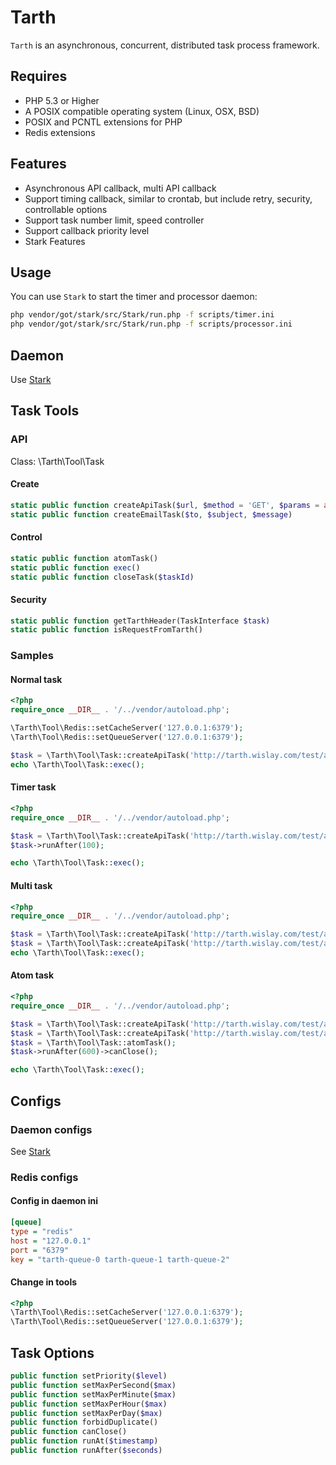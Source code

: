 Tarth
==========

`Tarth` is an asynchronous, concurrent, distributed task process framework. 

Requires
--------

* PHP 5.3 or Higher
* A POSIX compatible operating system (Linux, OSX, BSD)
* POSIX and PCNTL extensions for PHP
* Redis extensions 

Features
--------

* Asynchronous API callback, multi API callback
* Support timing callback, similar to crontab, but include retry, security, controllable options
* Support task number limit, speed controller
* Support callback priority level
* Stark Features

Usage
--------

You can use `Stark` to start the timer and processor daemon:
```bash
php vendor/got/stark/src/Stark/run.php -f scripts/timer.ini
php vendor/got/stark/src/Stark/run.php -f scripts/processor.ini
```

Daemon
--------
Use [Stark](https://github.com/pythias/Stark)

Task Tools
--------

### API
Class: \Tarth\Tool\Task
#### Create
```php
static public function createApiTask($url, $method = 'GET', $params = array())
static public function createEmailTask($to, $subject, $message)
```
#### Control
```php
static public function atomTask()
static public function exec()
static public function closeTask($taskId)
```
#### Security
```php
static public function getTarthHeader(TaskInterface $task)
static public function isRequestFromTarth()
```
### Samples
#### Normal task
```php
<?php
require_once __DIR__ . '/../vendor/autoload.php';

\Tarth\Tool\Redis::setCacheServer('127.0.0.1:6379');
\Tarth\Tool\Redis::setQueueServer('127.0.0.1:6379');

$task = \Tarth\Tool\Task::createApiTask('http://tarth.wislay.com/test/api');
echo \Tarth\Tool\Task::exec();
```
#### Timer task
```php
<?php
require_once __DIR__ . '/../vendor/autoload.php';

$task = \Tarth\Tool\Task::createApiTask('http://tarth.wislay.com/test/api?case=timer&time=' . time());
$task->runAfter(100);

echo \Tarth\Tool\Task::exec();

```
#### Multi task
```php
<?php
require_once __DIR__ . '/../vendor/autoload.php';

$task = \Tarth\Tool\Task::createApiTask('http://tarth.wislay.com/test/api?case=atom&index=1&date=' . date('YmdHis'));
$task = \Tarth\Tool\Task::createApiTask('http://tarth.wislay.com/test/api?case=atom&index=2&date=' . date('YmdHis'));
echo \Tarth\Tool\Task::exec();

```
#### Atom task
```php
<?php
require_once __DIR__ . '/../vendor/autoload.php';

$task = \Tarth\Tool\Task::createApiTask('http://tarth.wislay.com/test/api?case=atom&index=1&date=' . date('YmdHis'));
$task = \Tarth\Tool\Task::createApiTask('http://tarth.wislay.com/test/api?case=atom&index=2&date=' . date('YmdHis'));
$task = \Tarth\Tool\Task::atomTask();
$task->runAfter(600)->canClose();

echo \Tarth\Tool\Task::exec();

```

Configs
--------

### Daemon configs
See [Stark](https://github.com/pythias/Stark)
### Redis configs
#### Config in daemon ini
```ini
[queue]
type = "redis"
host = "127.0.0.1"
port = "6379"
key = "tarth-queue-0 tarth-queue-1 tarth-queue-2"
```
#### Change in tools
```php
<?php
\Tarth\Tool\Redis::setCacheServer('127.0.0.1:6379');
\Tarth\Tool\Redis::setQueueServer('127.0.0.1:6379');
```

Task Options
--------

```php
public function setPriority($level)
public function setMaxPerSecond($max)
public function setMaxPerMinute($max)
public function setMaxPerHour($max)
public function setMaxPerDay($max)
public function forbidDuplicate()
public function canClose()
public function runAt($timestamp)
public function runAfter($seconds)
```


